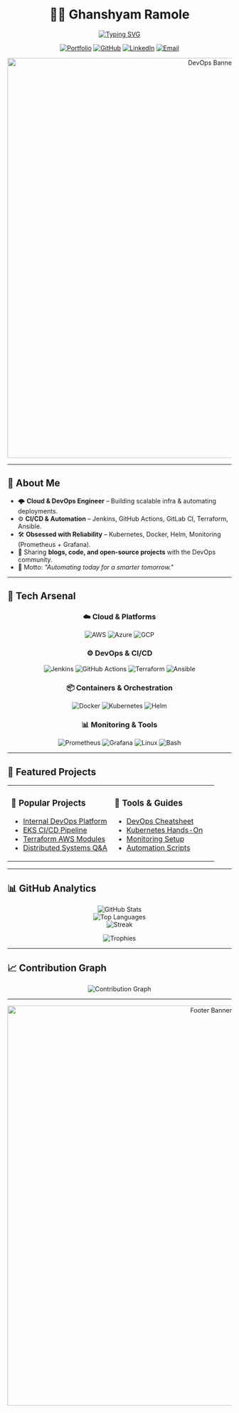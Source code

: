 <!-- Profile Header -->
<div align="center">

# 👨‍💻 Ghanshyam Ramole  
[![Typing SVG](https://readme-typing-svg.demolab.com?font=Fira+Code&weight=600&size=28&pause=1000&color=00C2FF&center=true&vCenter=true&width=750&lines=DevOps+Engineer+%7C+Cloud+%7C+Automation;Kubernetes+%7C+Terraform+%7C+AWS;Scaling+Infrastructure+%26+Automating+Everything)](https://git.io/typing-svg)

[![Portfolio](https://img.shields.io/badge/🌐%20Portfolio-ghanshyam23.netlify.app-0A0A0A?style=for-the-badge&logo=vercel&logoColor=white)](https://ghanshyam23.netlify.app)
[![GitHub](https://img.shields.io/badge/GitHub-GhanshyamRamole-181717?style=for-the-badge&logo=github)](https://github.com/GhanshyamRamole)
[![LinkedIn](https://img.shields.io/badge/LinkedIn-Connect-0077B5?style=for-the-badge&logo=linkedin)](https://linkedin.com/in/ghanshyamramole)
[![Email](https://img.shields.io/badge/Email-Contact-D14836?style=for-the-badge&logo=gmail&logoColor=white)](mailto:ghanshyamramole999@gmail.com)

<img src="https://media.licdn.com/dms/image/v2/D4D16AQECJjUc4fMtxQ/profile-displaybackgroundimage-shrink_350_1400/B4DZfbB6SzH4AY-/0/1751726401456?e=1760572800&v=beta&t=f0O6VwpIRoaSqzsM8dPrFz8fvIN3VepmT0svaKC7mLk" alt="DevOps Banner" width="900px"/>

</div>

---

## 🚀 About Me  

- 🌩️ **Cloud & DevOps Engineer** – Building scalable infra & automating deployments.  
- ⚙️ **CI/CD & Automation** – Jenkins, GitHub Actions, GitLab CI, Terraform, Ansible.  
- 🛠️ **Obsessed with Reliability** – Kubernetes, Docker, Helm, Monitoring (Prometheus + Grafana).  
- 📝 Sharing **blogs, code, and open-source projects** with the DevOps community.  
- 🎯 Motto: *"Automating today for a smarter tomorrow."*  

---

## 🔧 Tech Arsenal  

<div align="center">

### ☁️ Cloud & Platforms  
![AWS](https://img.shields.io/badge/AWS-%23FF9900.svg?style=for-the-badge&logo=amazon-aws&logoColor=white)
![Azure](https://img.shields.io/badge/Azure-%230072C6.svg?style=for-the-badge&logo=microsoftazure&logoColor=white)
![GCP](https://img.shields.io/badge/GCP-%234285F4.svg?style=for-the-badge&logo=google-cloud&logoColor=white)

### ⚙️ DevOps & CI/CD  
![Jenkins](https://img.shields.io/badge/Jenkins-%232C5263.svg?style=for-the-badge&logo=jenkins&logoColor=white)
![GitHub Actions](https://img.shields.io/badge/GitHub%20Actions-%232671E5.svg?style=for-the-badge&logo=githubactions&logoColor=white)
![Terraform](https://img.shields.io/badge/Terraform-%235835CC.svg?style=for-the-badge&logo=terraform&logoColor=white)
![Ansible](https://img.shields.io/badge/Ansible-%231A1918.svg?style=for-the-badge&logo=ansible&logoColor=white)

### 📦 Containers & Orchestration  
![Docker](https://img.shields.io/badge/Docker-%230db7ed.svg?style=for-the-badge&logo=docker&logoColor=white)
![Kubernetes](https://img.shields.io/badge/Kubernetes-%23326ce5.svg?style=for-the-badge&logo=kubernetes&logoColor=white)
![Helm](https://img.shields.io/badge/Helm-%230F1689.svg?style=for-the-badge&logo=helm&logoColor=white)

### 📊 Monitoring & Tools  
![Prometheus](https://img.shields.io/badge/Prometheus-E6522C?style=for-the-badge&logo=Prometheus&logoColor=white)
![Grafana](https://img.shields.io/badge/Grafana-%23F46800.svg?style=for-the-badge&logo=grafana&logoColor=white)
![Linux](https://img.shields.io/badge/Linux-000?style=for-the-badge&logo=linux&logoColor=white)
![Bash](https://img.shields.io/badge/Shell_Scripting-121011?style=for-the-badge&logo=gnu-bash&logoColor=white)

</div>

---

## 📂 Featured Projects  

<table>
<tr>
<td width="50%">

### 🌟 Popular Projects  
- [Internal DevOps Platform](https://github.com/ghanshyam23/internal-devops-platform)  
- [EKS CI/CD Pipeline](https://github.com/ghanshyam23/eks-cicd-pipeline)  
- [Terraform AWS Modules](https://github.com/ghanshyam23/terraform-aws-modules)  
- [Distributed Systems Q&A](https://github.com/ghanshyam23/distributed-systems)  

</td>
<td width="50%">

### 🔧 Tools & Guides  
- [DevOps Cheatsheet](https://github.com/ghanshyam23/devops-cheatsheet)  
- [Kubernetes Hands-On](https://github.com/ghanshyam23/kubernetes-labs)  
- [Monitoring Setup](https://github.com/ghanshyam23/monitoring-stack)  
- [Automation Scripts](https://github.com/ghanshyam23/automation-scripts)  

</td>
</tr>
</table>

---

## 📊 GitHub Analytics  

<div align="center">

![GitHub Stats](https://github-readme-stats.vercel.app/api?username=GhanshyamRamole&show_icons=true&theme=tokyonight&hide_border=true&count_private=true)  
![Top Languages](https://github-readme-stats.vercel.app/api/top-langs/?username=GhanshyamRamole&layout=compact&theme=tokyonight&hide_border=true)  
![Streak](https://github-readme-streak-stats.herokuapp.com?user=GhanshyamRamole&theme=tokyonight&hide_border=true)  

![Trophies](https://github-profile-trophy.vercel.app/?username=GhanshyamRamole&theme=tokyonight&no-frame=true&margin-w=10&row=1&column=7)

</div>

---

## 📈 Contribution Graph  

<p align="center">
  <img src="https://github-readme-activity-graph.vercel.app/graph?username=GhanshyamRamole&theme=tokyo-night&bg_color=0d1117&hide_border=true" alt="Contribution Graph"/>
</p>


---

<div align="center">
  <img src="" alt="Footer Banner" width="900px"/>
</div>
